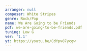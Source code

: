 ```yaml
---
arranger: null
composer: White Stripes
genre: Rock/Pop
name: We Are Going to be Friends
pdf: we-are-going-to-be-friends.pdf
tuning: Low G
ver: '1.1'
yt: https://youtu.be/CdYpv87ycgw
---
```

